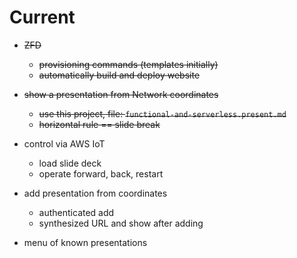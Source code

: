 # Current

- ~~ZFD~~
  - ~~provisioning commands (templates initially)~~
  - ~~automatically build and deploy website~~

- ~~show a presentation from Network coordinates~~
  - ~~use this project, file: `functional-and-serverless.present.md`~~
  - ~~horizontal rule == slide break~~

- control via AWS IoT
    - load slide deck
    - operate forward, back, restart

- add presentation from coordinates
  - authenticated add
  - synthesized URL and show after adding

- menu of known presentations



